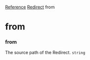 [Reference](https://www.framer.com/developers/reference)
[Redirect](https://www.framer.com/developers/reference/plugins-redirect)
from
# from
### from
The source path of the Redirect.
`string`
